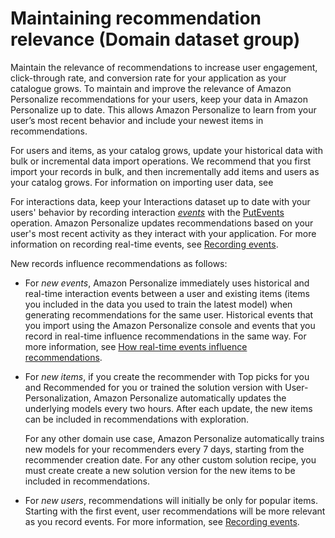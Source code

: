 # Maintaining recommendation relevance \(Domain dataset group\)<a name="maintaining-relevance-domain"></a>

 Maintain the relevance of recommendations to increase user engagement, click\-through rate, and conversion rate for your application as your catalogue grows\. To maintain and improve the relevance of Amazon Personalize recommendations for your users, keep your data in Amazon Personalize up to date\. This allows Amazon Personalize to learn from your user’s most recent behavior and include your newest items in recommendations\. 

 For users and items, as your catalog grows, update your historical data with bulk or incremental data import operations\. We recommend that you first import your records in bulk, and then incrementally add items and users as your catalog grows\. For information on importing user data, see 

For interactions data, keep your Interactions dataset up to date with your users' behavior by recording interaction *[events](https://docs.aws.amazon.com/general/latest/gr/glos-chap.html#event)* with the [ PutEvents ](API_UBS_PutEvents.md) operation\. Amazon Personalize updates recommendations based on your user's most recent activity as they interact with your application\. For more information on recording real\-time events, see [Recording events](recording-events.md)\. 

New records influence recommendations as follows:
+  For *new events*, Amazon Personalize immediately uses historical and real\-time interaction events between a user and existing items \(items you included in the data you used to train the latest model\) when generating recommendations for the same user\. Historical events that you import using the Amazon Personalize console and events that you record in real\-time influence recommendations in the same way\. For more information, see [How real\-time events influence recommendations](recording-events.md#recorded-events-influence-recommendations)\. 
+ For *new items*, if you create the recommender with Top picks for you and Recommended for you or trained the solution version with User\-Personalization, Amazon Personalize automatically updates the underlying models every two hours\. After each update, the new items can be included in recommendations with exploration\. 

  For any other domain use case, Amazon Personalize automatically trains new models for your recommenders every 7 days, starting from the recommender creation date\. For any other custom solution recipe, you must create create a new solution version for the new items to be included in recommendations\.
+  For *new users*, recommendations will initially be only for popular items\. Starting with the first event, user recommendations will be more relevant as you record events\. For more information, see [Recording events](recording-events.md)\. 